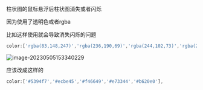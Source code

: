 柱状图的鼠标悬浮后柱状图消失或者闪烁

因为使用了透明色或者rgba

比如这样使用就会导致消失闪烁的问题

```js
color:['rgba(83,148,247)','rgba(236,190,69)','rgba(244,102,73)','rgba(231,51,68)','rgba(182,32,224)'],
```

![image-20230505153340229](D:\LJY\code\dataNote20221010\img\image-20230505153340229.png)

应该改成这样的

```js
color:['#5394f7','#ecbe45','#f46649','#e73344','#b620e0'],
```

